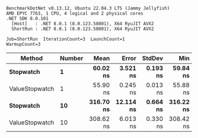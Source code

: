 ```

BenchmarkDotNet v0.13.12, Ubuntu 22.04.3 LTS (Jammy Jellyfish)
AMD EPYC 7763, 1 CPU, 4 logical and 2 physical cores
.NET SDK 8.0.101
  [Host]   : .NET 8.0.1 (8.0.123.58001), X64 RyuJIT AVX2
  ShortRun : .NET 8.0.1 (8.0.123.58001), X64 RyuJIT AVX2

Job=ShortRun  IterationCount=3  LaunchCount=1  
WarmupCount=3  

```
| Method         | Number | Mean      | Error     | StdDev   | Min       | Max       | Gen0   | Allocated |
|--------------- |------- |----------:|----------:|---------:|----------:|----------:|-------:|----------:|
| **Stopwatch**      | **1**      |  **60.02 ns** |  **3.521 ns** | **0.193 ns** |  **59.84 ns** |  **60.22 ns** | **0.0005** |      **40 B** |
| ValueStopwatch | 1      |  55.90 ns |  0.245 ns | 0.013 ns |  55.88 ns |  55.91 ns |      - |         - |
| **Stopwatch**      | **10**     | **316.70 ns** | **12.114 ns** | **0.664 ns** | **316.22 ns** | **317.46 ns** | **0.0005** |      **40 B** |
| ValueStopwatch | 10     | 308.62 ns |  6.013 ns | 0.330 ns | 308.42 ns | 309.00 ns |      - |         - |
